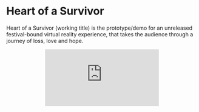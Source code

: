 <!--
title: "Heart of a Survivor"
date:  "2019-08-31"
display: true
weight: 1
-->

# Heart of a Survivor

Heart of a Survivor (working title) is the prototype/demo for an unreleased festival-bound virtual reality experience, that takes the audience through a journey of loss, love and hope.


<figure class="vid_container vid_16x9 vid_ext" style="text-align: center">
  <iframe src="https://player.vimeo.com/video/358901555"  frameborder="0" webkitallowfullscreen mozallowfullscreen allowfullscreen></iframe>
</figure>

